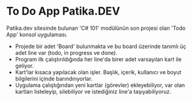 # To Do App Patika.DEV
Patika.dev sitesinde bulunan 'C# 101' modülünün son projesi olan 'Todo App' konsol uygulaması.
- Projede bir adet 'Board' bulunmakta ve bu board üzerinde tanımlı üç adet line var (todo, in progress ve done). 
- Program ilk çalıştırıldığında her line'da birer adet varsayılan kart ile geliyor.
- Kart'lar kısaca yapılacak olan işler. Başlık, içerik, kullanıcı ve boyut bilgilerini içinde barındırıyorlar.
- Uygulama çalıştığından yeni kartlar (görevler) ekleyebiliyor, var olan kartları listeleyip, silebiliyor ve istediğiniz line'a taşıyabiliyoruz.
